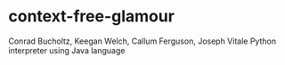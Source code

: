 # context-free-glamour
Conrad Bucholtz, Keegan Welch, Callum Ferguson, Joseph Vitale
Python interpreter using Java language
